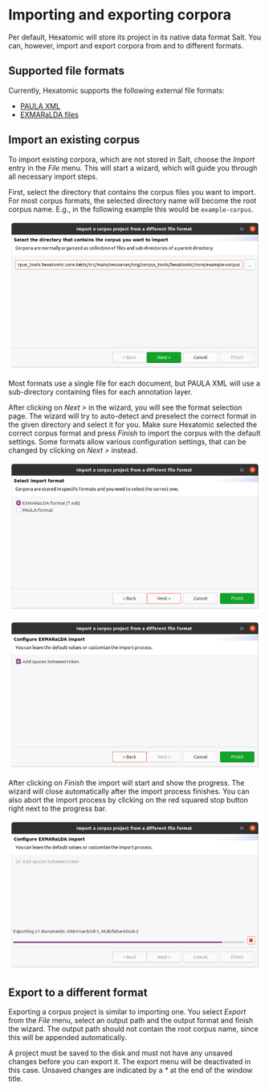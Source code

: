 # Importing and exporting corpora

Per default, Hexatomic will store its project in its native data format Salt.
You can, however, import and export corpora from and to different formats.

## Supported file formats

Currently, Hexatomic supports the following external file formats:

- [PAULA XML](https://github.com/korpling/paula-xml)
- [EXMARaLDA files](https://exmaralda.org)

## Import an existing corpus

To import existing corpora, which are not stored in Salt, choose the *Import* entry in the *File* menu.
This will start a wizard, which will guide you through all necessary import steps.

First, select the directory that contains the corpus files you want to import.
For most corpus formats, the selected directory name will become the root corpus name.
E.g., in the following example this would be `example-corpus`.

![Import directory selection with the last directory name `example-corpus`](import-select-directory.png)

Most formats use a single file for each document, but PAULA XML will use a sub-directory containing files for each annotation layer.

After clicking on *Next >* in the wizard, you will see the format selection page.
The wizard will try to auto-detect and preselect the correct format in the given directory and select it for you.
Make sure Hexatomic selected the correct corpus format and press *Finish* to import the corpus with the default settings.
Some formats allow various configuration settings, that can be changed by clicking on *Next >* instead.

![Format selection wizard step](import-format-selection.png)

![Format settings wizard step](import-format-settings.png)

After clicking on *Finish* the import will start and show the progress.
The wizard will close automatically after the import process finishes.
You can also abort the import process by clicking on the red squared stop button right next to the progress bar.

![Import progress and cancel button](import-progress.png)

## Export to a different format

Exporting a corpus project is similar to importing one.
You select *Export* from the *File* menu, select an output path and the output format and finish the wizard.
The output path should not contain the root corpus name, since this will be appended automatically.


A project must be saved to the disk and must not have any unsaved changes before you can export it.
The export menu will be deactivated in this case.
Unsaved changes are indicated by a *\** at the end of the window title.

